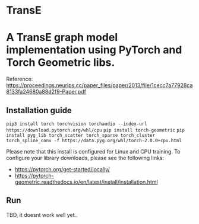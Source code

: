 # TransE
# A TransE graph model implementation using PyTorch and Torch Geometric libs.

Reference: https://proceedings.neurips.cc/paper_files/paper/2013/file/1cecc7a77928ca8133fa24680a88d2f9-Paper.pdf

## Installation guide

```pip3 install torch torchvision torchaudio --index-url https://download.pytorch.org/whl/cpu```
```pip install torch-geometric```
```pip install pyg_lib torch_scatter torch_sparse torch_cluster torch_spline_conv -f https://data.pyg.org/whl/torch-2.0.0+cpu.html```

Please note that this install is configured for Linux and CPU training.
To configure your library downloads, please see the following links:
- https://pytorch.org/get-started/locally/
- https://pytorch-geometric.readthedocs.io/en/latest/install/installation.html

## Run
TBD, it doesnt work well yet..
